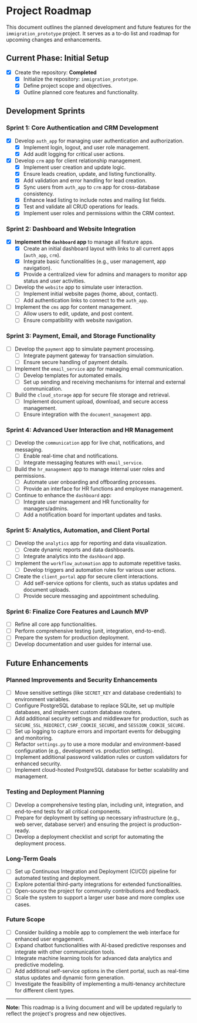 # **Project Roadmap**

This document outlines the planned development and future features for the `immigration_prototype` project. It serves as a to-do list and roadmap for upcoming changes and enhancements.

## **Current Phase: Initial Setup**

- [x] Create the repository: **Completed**
  - [x] Initialize the repository: `immigration_prototype`.
  - [x] Define project scope and objectives.
  - [x] Outline planned core features and functionality.

## **Development Sprints**

### **Sprint 1: Core Authentication and CRM Development**
- [x] Develop `auth_app` for managing user authentication and authorization.
  - [x] Implement login, logout, and user role management.
  - [x] Add audit logging for critical user actions.
- [x] Develop `crm` app for client relationship management.
  - [x] Implement user creation and update logic.
  - [x] Ensure leads creation, update, and listing functionality.
  - [x] Add validation and error handling for lead creation.
  - [x] Sync users from `auth_app` to `crm` app for cross-database consistency.
  - [x] Enhance lead listing to include notes and mailing list fields.
  - [x] Test and validate all CRUD operations for leads.
  - [x] Implement user roles and permissions within the CRM context.

### **Sprint 2: Dashboard and Website Integration**
- [x] **Implement the `dashboard` app** to manage all feature apps.
  - [x] Create an initial dashboard layout with links to all current apps (`auth_app`, `crm`).
  - [x] Integrate basic functionalities (e.g., user management, app navigation).
  - [x] Provide a centralized view for admins and managers to monitor app status and user activities.
- [ ] Develop the `website` app to simulate user interaction.
  - [ ] Implement initial website pages (home, about, contact).
  - [ ] Add authentication links to connect to the `auth_app`.
- [ ] Implement the `cms` app for content management.
  - [ ] Allow users to edit, update, and post content.
  - [ ] Ensure compatibility with website navigation.

### **Sprint 3: Payment, Email, and Storage Functionality**
- [ ] Develop the `payment` app to simulate payment processing.
  - [ ] Integrate payment gateway for transaction simulation.
  - [ ] Ensure secure handling of payment details.
- [ ] Implement the `email_service` app for managing email communication.
  - [ ] Develop templates for automated emails.
  - [ ] Set up sending and receiving mechanisms for internal and external communication.
- [ ] Build the `cloud_storage` app for secure file storage and retrieval.
  - [ ] Implement document upload, download, and secure access management.
  - [ ] Ensure integration with the `document_management` app.
  
### **Sprint 4: Advanced User Interaction and HR Management**
- [ ] Develop the `communication` app for live chat, notifications, and messaging.
  - [ ] Enable real-time chat and notifications.
  - [ ] Integrate messaging features with `email_service`.
- [ ] Build the `hr_management` app to manage internal user roles and permissions.
  - [ ] Automate user onboarding and offboarding processes.
  - [ ] Provide an interface for HR functions and employee management.
- [ ] Continue to enhance the `dashboard` app:
  - [ ] Integrate user management and HR functionality for managers/admins.
  - [ ] Add a notification board for important updates and tasks.
  
### **Sprint 5: Analytics, Automation, and Client Portal**
- [ ] Develop the `analytics` app for reporting and data visualization.
  - [ ] Create dynamic reports and data dashboards.
  - [ ] Integrate analytics into the `dashboard` app.
- [ ] Implement the `workflow_automation` app to automate repetitive tasks.
  - [ ] Develop triggers and automation rules for various user actions.
- [ ] Create the `client_portal` app for secure client interactions.
  - [ ] Add self-service options for clients, such as status updates and document uploads.
  - [ ] Provide secure messaging and appointment scheduling.

### **Sprint 6: Finalize Core Features and Launch MVP**
- [ ] Refine all core app functionalities.
- [ ] Perform comprehensive testing (unit, integration, end-to-end).
- [ ] Prepare the system for production deployment.
- [ ] Develop documentation and user guides for internal use.

## **Future Enhancements**

### **Planned Improvements and Security Enhancements**
- [ ] Move sensitive settings (like `SECRET_KEY` and database credentials) to environment variables.
- [ ] Configure PostgreSQL database to replace SQLite, set up multiple databases, and implement custom database routers.
- [ ] Add additional security settings and middleware for production, such as `SECURE_SSL_REDIRECT`, `CSRF_COOKIE_SECURE`, and `SESSION_COOKIE_SECURE`.
- [ ] Set up logging to capture errors and important events for debugging and monitoring.
- [ ] Refactor `settings.py` to use a more modular and environment-based configuration (e.g., development vs. production settings).
- [ ] Implement additional password validation rules or custom validators for enhanced security.
- [ ] Implement cloud-hosted PostgreSQL database for better scalability and management.

### **Testing and Deployment Planning**
- [ ] Develop a comprehensive testing plan, including unit, integration, and end-to-end tests for all critical components.
- [ ] Prepare for deployment by setting up necessary infrastructure (e.g., web server, database server) and ensuring the project is production-ready.
- [ ] Develop a deployment checklist and script for automating the deployment process.

### **Long-Term Goals**
- [ ] Set up Continuous Integration and Deployment (CI/CD) pipeline for automated testing and deployment.
- [ ] Explore potential third-party integrations for extended functionalities.
- [ ] Open-source the project for community contributions and feedback.
- [ ] Scale the system to support a larger user base and more complex use cases.

### **Future Scope**
- [ ] Consider building a mobile app to complement the web interface for enhanced user engagement.
- [ ] Expand chatbot functionalities with AI-based predictive responses and integrate with other communication tools.
- [ ] Integrate machine learning tools for advanced data analytics and predictive modeling.
- [ ] Add additional self-service options in the client portal, such as real-time status updates and dynamic form generation.
- [ ] Investigate the feasibility of implementing a multi-tenancy architecture for different client types.

---

**Note:** This roadmap is a living document and will be updated regularly to reflect the project's progress and new objectives.
